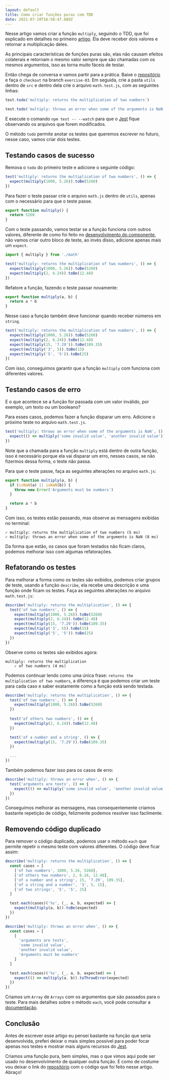 ```yaml
---
layout: default
title: Como criar funções puras com TDD
date: 2021-07-10T16:58:47.689Z
---
```

Nesse artigo vamos criar a função `multiply`, seguindo o TDD, que foi explicado em detalhes no primeiro [artigo](https://dev.to/felipecesr/como-criar-um-componente-react-com-tdd-236p). Ela deve receber dois valores e retornar a multiplicação deles.

As principais características de funções puras são, elas não causam efeitos colaterais e retornam o mesmo valor sempre que são chamadas com os mesmos argumentos, isso as torna muito fáceis de testar.

Então chega de conversa e vamos partir para a prática. Baixe o [repositório](https://github.com/felipecesr/react-com-tdd-na-pratica/tree/master) e faça o `checkout` na branch `exercise-03`. Em seguida, crie a pasta `utils` dentro de `src` e dentro dela crie o arquivo `math.test.js`, com as seguintes linhas:

```javascript
test.todo('multiply: returns the multiplication of two numbers')

test.todo('multiply: throws an error when some of the arguments is NaN')
```

E execute o comando `npm test -- --watch` para que o [Jest](https://jestjs.io/) fique observando os arquivos que forem modificados.

O método `todo` permite anotar os testes que queremos escrever no futuro, nesse caso, vamos criar dois testes.

## Testando casos de sucesso

Remova o `todo` do primeiro teste e adicione o seguinte código:

```javascript
test('multiply: returns the multiplication of two numbers', () => {
  expect(multiply(1000, 5.26)).toBe(5260)
})
```

Para fazer o teste passar crie o arquivo `math.js` dentro de `utils`, apenas com o necessário para que o teste passe.

```javascript
export function multiply() {
  return 5260
}
```

Com o teste passando, vamos testar se a função funciona com outros valores, diferente de como foi feito no [desenvolvimento do componente](https://dev.to/felipecesr/como-criar-um-componente-react-com-tdd-236p), não vamos criar outro bloco de teste, ao invés disso, adicione apenas mais um `expect`.

```javascript
import { multiply } from './math'

test('multiply: returns the multiplication of two numbers', () => {
  expect(multiply(1000, 5.26)).toBe(5260)
  expect(multiply(2, 6.24)).toBe(12.48)
})
```

Refatore a função, fazendo o teste passar novamente:

```javascript
export function multiply(a, b) {
  return a * b
}
```

Nesse caso a função também deve funcionar quando receber números em `string`.

```javascript
test('multiply: returns the multiplication of two numbers', () => {
  expect(multiply(1000, 5.26)).toBe(5260)
  expect(multiply(2, 6.24)).toBe(12.48)
  expect(multiply(15, '7.29')).toBe(109.35)
  expect(multiply('3', 5)).toBe(15)
  expect(multiply('5', '5')).toBe(25)
})
```

Com isso, conseguimos garantir que a função `multiply` com funciona com diferentes valores.

## Testando casos de erro

E o que acontece se a função for passada com um valor inválido, por exemplo, um texto ou um booleano?

Para esses casos, podemos fazer a função disparar um erro. Adicione o próximo teste no arquivo `math.test.js`.

```javascript
test('multiply: throws an error when some of the arguments is NaN', () => {
  expect(() => multiply('some invalid value', 'another invalid value')).toThrowError('Arguments must be numbers')
})
```

Note que a chamada para a função `multiply` está dentro de outra função, isso é necessário porque ela vai disparar um erro, nesses casos, se não fizermos dessa forma, o teste não passa.

Para que o teste passe, faça as seguintes alterações no arquivo `math.js`:

```javascript
export function multiply(a, b) {
  if (isNaN(a) || isNaN(b)) {
    throw new Error('Arguments must be numbers')
  }

  return a * b
}
```

Com isso, os testes estão passando, mas observe as mensagens exibidas no terminal:

```
✓ multiply: returns the multiplication of two numbers (5 ms)
✓ multiply: throws an error when some of the arguments is NaN (8 ms)
```

Da forma que estão, os casos que foram testados não ficam claros, podemos melhorar isso com algumas refatorações.

## Refatorando os testes

Para melhorar a forma como os testes são exibidos, podemos criar grupos de teste, usando a função `describe`, ela recebe uma descrição e uma função onde ficam os testes. Faça as seguintes alterações no arquivo `math.test.js`:

```javascript
describe('multiply: returns the multiplication', () => {
  test('of two numbers', () => {
    expect(multiply(1000, 5.26)).toBe(5260)
    expect(multiply(2, 6.24)).toBe(12.48)
    expect(multiply(15, '7.29')).toBe(109.35)
    expect(multiply('3', 5)).toBe(15)
    expect(multiply('5', '5')).toBe(25)
  })
})
```

Observe como os testes são exibidos agora:

```
multiply: returns the multiplication
    ✓ of two numbers (4 ms)
```

Podemos continuar lendo como uma única frase: `returns the multiplication of two numbers`, a diferença é que podemos criar um teste para cada caso e saber exatamente como a função está sendo testada.

```javascript
describe('multiply: returns the multiplication', () => {
  test('of two numbers', () => {
    expect(multiply(1000, 5.26)).toBe(5260)
  })
  
  test('of others two numbers', () => {
    expect(multiply(2, 6.24)).toBe(12.48)
  })

  test('of a number and a string', () => {
    expect(multiply(15, '7.29')).toBe(109.35)
  })

  ...
})
```

Também podemos fazer isso para os casos de erro:

```javascript
describe('multiply: throws an error when', () => {
  test('arguments are texts', () => {
    expect(() => multiply('some invalid value', 'another invalid value')).toThrowError('Arguments must be numbers')
  })
})
```

Conseguimos melhorar as mensagens, mas consequentemente criamos bastante repetição de código, felizmente podemos resolver isso facilmente.

## Removendo código duplicado

Para remover o código duplicado, podemos usar o método `each` que permite repetir o mesmo teste com valores diferentes. O código deve ficar assim:

```javascript
describe('multiply: returns the multiplication', () => {
  const cases = [
    ['of two numbers', 1000, 5.26, 5260],
    ['of others two numbers', 2, 6.24, 12.48],
    ['of a number and a string', 15, '7.29', 109.35],
    ['of a string and a number', '3', 5, 15],
    ['of two strings', '5', '5', 25]
  ]

  test.each(cases)('%s', (_, a, b, expected) => {
    expect(multiply(a, b)).toBe(expected)
  })
})

describe('multiply: throws an error when', () => {
  const cases = [
    [
      'arguments are texts',
      'some invalid value',
      'another invalid value',
      'Arguments must be numbers'
    ]
  ]

  test.each(cases)('%s', (_, a, b, expected) => {
    expect(() => multiply(a, b)).toThrowError(expected)
  })
})
```

Criamos um `Array` de `Arrays` com os argumentos que são passados para o teste. Para mais detalhes sobre o método `each`, você pode consultar a [documentação](https://jestjs.io/docs/api#testeachtablename-fn-timeout).

## Conclusão

Antes de escrever esse artigo eu pensei bastante na função que seria desenvolvida, preferi deixar o mais simples possível para poder focar apenas nos testes e mostrar mais alguns recursos do [Jest](https://jestjs.io/docs/api#testeachtablename-fn-timeout).

Criamos uma função pura, bem simples, mas o que vimos aqui pode ser usado no desenvolvimento de qualquer outra função. E como de costume vou deixar o link do [repositório](https://github.com/felipecesr/react-com-tdd-na-pratica/tree/exercise-04) com o código que foi feito nesse artigo. Abraço!